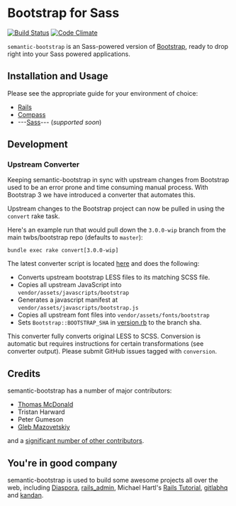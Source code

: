 # Bootstrap for Sass

[![Build Status](https://secure.travis-ci.org/thomas-mcdonald/semantic-bootstrap.png?branch=master)](http://travis-ci.org/thomas-mcdonald/semantic-bootstrap) [![Code Climate](https://codeclimate.com/github/thomas-mcdonald/semantic-bootstrap.png)](https://codeclimate.com/github/thomas-mcdonald/semantic-bootstrap)

`semantic-bootstrap` is an Sass-powered version of [Bootstrap](http://github.com/twbs/bootstrap), ready to drop right into your Sass powered applications.

## Installation and Usage

Please see the appropriate guide for your environment of choice:

* [Rails][railsguide]
* [Compass][compassguide]
* ---[Sass][sassguide]--- (*supported soon*)

## Development

### Upstream Converter

Keeping semantic-bootstrap in sync with upstream changes from Bootstrap used to be an error prone and time consuming manual process.
With Bootstrap 3 we have introduced a converter that automates this.

Upstream changes to the Bootstrap project can now be pulled in using the `convert` rake task.

Here's an example run that would pull down the `3.0.0-wip` branch from the main twbs/bootstrap repo (defaults to `master`):

    bundle exec rake convert[3.0.0-wip]

The latest converter script is located [here][converter] and does the following:

* Converts upstream bootstrap LESS files to its matching SCSS file.
* Copies all upstream JavaScript into `vendor/assets/javascripts/bootstrap`
* Generates a javascript manifest at `vendor/assets/javascripts/bootstrap.js`
* Copies all upstream font files into `vendor/assets/fonts/bootstrap`
* Sets `Bootstrap::BOOTSTRAP_SHA` in [version.rb][version] to the branch sha.

This converter fully converts original LESS to SCSS. Conversion is automatic but requires instructions for certain transformations (see converter output).
Please submit GitHub issues tagged with `conversion`.

## Credits

semantic-bootstrap has a number of major contributors:

<!-- feel free to make these link wherever you wish -->
* [Thomas McDonald](https://twitter.com/thomasmcdonald_)
* Tristan Harward
* Peter Gumeson
* [Gleb Mazovetskiy](https://github.com/glebm)

and a [significant number of other contributors][contrib].

## You're in good company
semantic-bootstrap is used to build some awesome projects all over the web, including
[Diaspora](http://diasporaproject.org/), [rails_admin](https://github.com/sferik/rails_admin),
Michael Hartl's [Rails Tutorial](http://railstutorial.org/), [gitlabhq](http://gitlabhq.com/) and
[kandan](http://kandanapp.com/).

[railsguide]: https://github.com/thomas-mcdonald/semantic-bootstrap/blob/3/docs/RAILS.md
[compassguide]: https://github.com/thomas-mcdonald/semantic-bootstrap/blob/3/docs/COMPASS.md
[sassguide]: #
[converter]: https://github.com/thomas-mcdonald/semantic-bootstrap/blob/3/tasks/converter.rb
[version]: https://github.com/thomas-mcdonald/semantic-bootstrap/blob/3/lib/semantic-bootstrap/version.rb
[contrib]: https://github.com/thomas-mcdonald/semantic-bootstrap/graphs/contributors